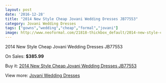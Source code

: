 ```yaml
---
layout: post
date: '2016-12-28'
title: "2014 New Style Cheap Jovani Wedding Dresses JB77553"
category: Jovani Wedding Dresses
tags: ["gowns","wedding","cheap","formal","jovani"]
image: http://www.neoformal.com/21818-thickbox_default/2014-new-style-cheap-jovani-wedding-dresses-jb77553.jpg
---
```

2014 New Style Cheap Jovani Wedding Dresses JB77553

On Sales: **$385.99**
<a href="https://www.neoformal.com/en/jovani-wedding-dresses-2014/7138-2014-new-style-cheap-jovani-wedding-dresses-jb77553.html"><amp-img layout="responsive" width="600" height="600" src="//www.neoformal.com/21818-thickbox_default/2014-new-style-cheap-jovani-wedding-dresses-jb77553.jpg" alt="2014 New Style Cheap Jovani Wedding Dresses JB77553 0" /></a>
<a href="https://www.neoformal.com/en/jovani-wedding-dresses-2014/7138-2014-new-style-cheap-jovani-wedding-dresses-jb77553.html"><amp-img layout="responsive" width="600" height="600" src="//www.neoformal.com/21819-thickbox_default/2014-new-style-cheap-jovani-wedding-dresses-jb77553.jpg" alt="2014 New Style Cheap Jovani Wedding Dresses JB77553 1" /></a>

Buy it: [2014 New Style Cheap Jovani Wedding Dresses JB77553](https://www.neoformal.com/en/jovani-wedding-dresses-2014/7138-2014-new-style-cheap-jovani-wedding-dresses-jb77553.html "2014 New Style Cheap Jovani Wedding Dresses JB77553")

View more: [Jovani Wedding Dresses](https://www.neoformal.com/en/111-jovani-wedding-dresses-2014 "Jovani Wedding Dresses")